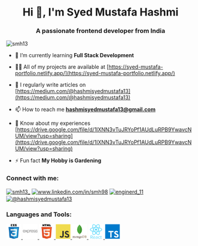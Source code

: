 <h1 align="center">Hi 👋, I'm Syed Mustafa Hashmi</h1>
<h3 align="center">A passionate frontend developer from India</h3>

<p align="left"> <img src="https://komarev.com/ghpvc/?username=smh13&label=Profile%20views&color=0e75b6&style=flat" alt="smh13" /> </p>

- 🌱 I’m currently learning **Full Stack Development**

- 👨‍💻 All of my projects are available at [https://syed-mustafa-portfolio.netlify.app/](https://syed-mustafa-portfolio.netlify.app/)

- 📝 I regularly write articles on [https://medium.com/@hashmisyedmustafa13](https://medium.com/@hashmisyedmustafa13)

- 📫 How to reach me **hashmisyedmustafa13@gmail.com**

- 📄 Know about my experiences [https://drive.google.com/file/d/1lXNN3vTuJRYoPf1AUdLuRPB9YwavcNUM/view?usp=sharing](https://drive.google.com/file/d/1lXNN3vTuJRYoPf1AUdLuRPB9YwavcNUM/view?usp=sharing)

- ⚡ Fun fact **My Hobby is Gardening**

<h3 align="left">Connect with me:</h3>
<p align="left">
<a href="https://twitter.com/smh13_" target="blank"><img align="center" src="https://raw.githubusercontent.com/rahuldkjain/github-profile-readme-generator/master/src/images/icons/Social/twitter.svg" alt="smh13_" height="30" width="40" /></a>
<a href="https://linkedin.com/in/www.linkedin.com/in/smh98" target="blank"><img align="center" src="https://raw.githubusercontent.com/rahuldkjain/github-profile-readme-generator/master/src/images/icons/Social/linked-in-alt.svg" alt="www.linkedin.com/in/smh98" height="30" width="40" /></a>
<a href="https://instagram.com/enginerd_11" target="blank"><img align="center" src="https://raw.githubusercontent.com/rahuldkjain/github-profile-readme-generator/master/src/images/icons/Social/instagram.svg" alt="enginerd_11" height="30" width="40" /></a>
<a href="https://medium.com/@hashmisyedmustafa13" target="blank"><img align="center" src="https://raw.githubusercontent.com/rahuldkjain/github-profile-readme-generator/master/src/images/icons/Social/medium.svg" alt="@hashmisyedmustafa13" height="30" width="40" /></a>
</p>

<h3 align="left">Languages and Tools:</h3>
<p align="left"> <a href="https://www.w3schools.com/css/" target="_blank" rel="noreferrer"> <img src="https://raw.githubusercontent.com/devicons/devicon/master/icons/css3/css3-original-wordmark.svg" alt="css3" width="40" height="40"/> </a> <a href="https://expressjs.com" target="_blank" rel="noreferrer"> <img src="https://raw.githubusercontent.com/devicons/devicon/master/icons/express/express-original-wordmark.svg" alt="express" width="40" height="40"/> </a> <a href="https://www.w3.org/html/" target="_blank" rel="noreferrer"> <img src="https://raw.githubusercontent.com/devicons/devicon/master/icons/html5/html5-original-wordmark.svg" alt="html5" width="40" height="40"/> </a> <a href="https://developer.mozilla.org/en-US/docs/Web/JavaScript" target="_blank" rel="noreferrer"> <img src="https://raw.githubusercontent.com/devicons/devicon/master/icons/javascript/javascript-original.svg" alt="javascript" width="40" height="40"/> </a> <a href="https://www.mongodb.com/" target="_blank" rel="noreferrer"> <img src="https://raw.githubusercontent.com/devicons/devicon/master/icons/mongodb/mongodb-original-wordmark.svg" alt="mongodb" width="40" height="40"/> </a> <a href="https://reactjs.org/" target="_blank" rel="noreferrer"> <img src="https://raw.githubusercontent.com/devicons/devicon/master/icons/react/react-original-wordmark.svg" alt="react" width="40" height="40"/> </a> <a href="https://www.typescriptlang.org/" target="_blank" rel="noreferrer"> <img src="https://raw.githubusercontent.com/devicons/devicon/master/icons/typescript/typescript-original.svg" alt="typescript" width="40" height="40"/> </a> </p>

